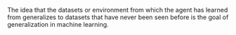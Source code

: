 The idea that the datasets or environment from which the agent has learned from generalizes to datasets that have never been seen before is the goal of generalization in machine learning.
